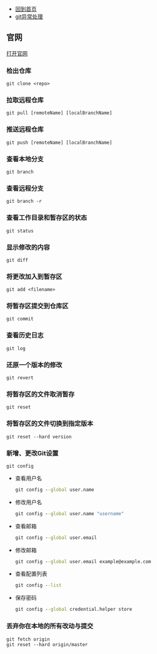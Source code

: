 - [回到首页](/README.md)
- [git异常处理](/git/ERROR.md)

## 官网

[打开官网](https://git-scm.com/)

### 检出仓库

    git clone <repo>

### 拉取远程仓库

    git pull [remoteName] [localBranchName]

### 推送远程仓库

    git push [remoteName] [localBranchName]

### 查看本地分支

    git branch

### 查看远程分支

    git branch -r

### 查看工作目录和暂存区的状态

    git status
    
### 显示修改的内容

    git diff

### 将更改加入到暂存区

    git add <filename>

### 将暂存区提交到仓库区

    git commit

### 查看历史日志

    git log

### 还原一个版本的修改

    git revert
    
### 将暂存区的文件取消暂存

    git reset

### 将暂存区的文件切换到指定版本

    git reset --hard version

### 新增、更改Git设置

    git config

- 查看用户名
    
    ```cmd
    git config --global user.name
    ```

- 修改用户名
    
    ```cmd
    git config --global user.name "username"
    ```

- 查看邮箱
    
    ```cmd
    git config --global user.email
    ```

- 修改邮箱
    
    ```cmd
    git config --global user.email example@example.com
    ```

- 查看配置列表
    
    ```cmd
    git config --list
    ```

- 保存密码
    
    ```cmd
    git config --global credential.helper store
    ```

### 丢弃你在本地的所有改动与提交

    git fetch origin
    git reset --hard origin/master
